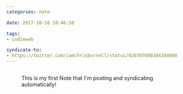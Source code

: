 ```yaml
---
categories: note

date: 2017-10-18 18:46:58

tags:
- indieweb

syndicate-to:
- https://twitter.com/iamchrisburnell/status/920707800384204800
---
```


<figure>
    <a href="/static/funky.gif">
        <img src="/static/funky.gif" alt="">
    </a>
    <figcaption>
        <p>This is my first Note that I'm posting and syndicating automatically!</p>
    </figcaption>
</figure>
